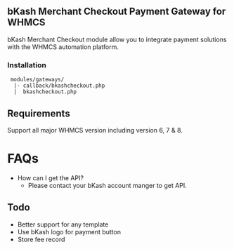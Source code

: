 ## bKash Merchant Checkout Payment Gateway for WHMCS

bKash Merchant Checkout module allow you to integrate payment solutions with the WHMCS automation platform.


### Installation

```
 modules/gateways/
  |- callback/bkashcheckout.php
  |  bkashcheckout.php
```

## Requirements

Support all major WHMCS version including version 6, 7 & 8.


# FAQs

- How can I get the API?
    - Please contact your bKash account manger to get API.

## Todo

- Better support for any template
- Use bKash logo for payment button
- Store fee record